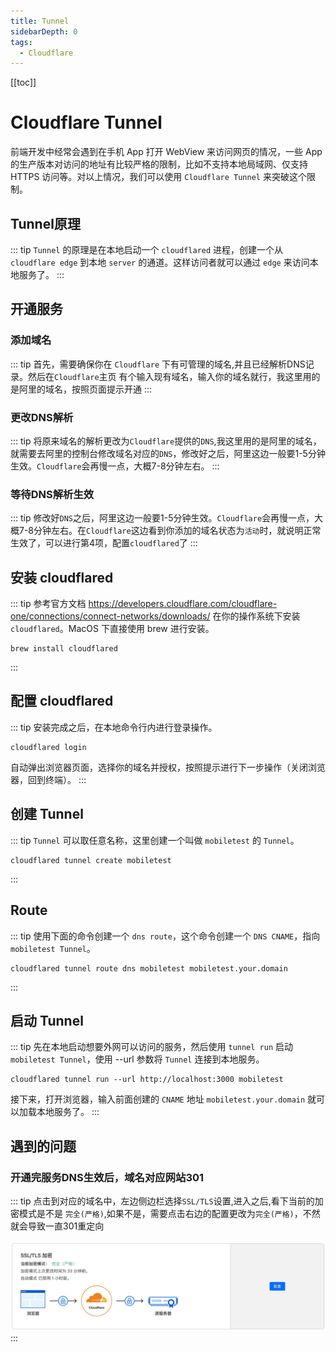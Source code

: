 ```yaml
---
title: Tunnel
sidebarDepth: 0
tags:
  - Cloudflare
---
```


[[toc]]



# Cloudflare Tunnel

前端开发中经常会遇到在手机 App 打开 WebView 来访问网页的情况，一些 App 的生产版本对访问的地址有比较严格的限制，比如不支持本地局域网、仅支持 HTTPS 访问等。对以上情况，我们可以使用 `Cloudflare Tunnel` 来突破这个限制。

## Tunnel原理
::: tip
`Tunnel` 的原理是在本地启动一个 `cloudflared` 进程，创建一个从 `cloudflare edge` 到本地 `server` 的通道。这样访问者就可以通过 `edge` 来访问本地服务了。
:::

## 开通服务

### 添加域名
::: tip
首先，需要确保你在 `Cloudflare` 下有可管理的域名,并且已经解析DNS记录。然后在`Cloudflare`主页 有个输入现有域名，输入你的域名就行，我这里用的是阿里的域名，按照页面提示开通
:::

### 更改DNS解析
::: tip
将原来域名的解析更改为`Cloudflare`提供的`DNS`,我这里用的是阿里的域名，就需要去阿里的控制台修改域名对应的`DNS`，修改好之后，阿里这边一般要1-5分钟生效。`Cloudflare`会再慢一点，大概7-8分钟左右。
:::

### 等待DNS解析生效
::: tip
修改好`DNS`之后，阿里这边一般要1-5分钟生效。`Cloudflare`会再慢一点，大概7-8分钟左右。在`Cloudflare`这边看到你添加的域名状态为`活动`时，就说明正常生效了，可以进行第4项，配置`cloudflared`了
:::

## 安装 cloudflared
::: tip
参考官方文档 https://developers.cloudflare.com/cloudflare-one/connections/connect-networks/downloads/ 在你的操作系统下安装 `cloudflared`。MacOS 下直接使用 brew 进行安装。
```shell
brew install cloudflared
```
:::

## 配置 cloudflared
::: tip 
安装完成之后，在本地命令行内进行登录操作。
```shell
cloudflared login
```
自动弹出浏览器页面，选择你的域名并授权，按照提示进行下一步操作（关闭浏览器，回到终端）。
:::

## 创建 Tunnel


::: tip
`Tunnel` 可以取任意名称，这里创建一个叫做 `mobiletest` 的 `Tunnel`。
```shell
cloudflared tunnel create mobiletest
```
:::

## Route
::: tip 
使用下面的命令创建一个 `dns route`，这个命令创建一个 `DNS CNAME`，指向 `mobiletest Tunnel`。
```shell
cloudflared tunnel route dns mobiletest mobiletest.your.domain
```
:::

## 启动 Tunnel
::: tip
先在本地启动想要外网可以访问的服务，然后使用 `tunnel run` 启动 `mobiletest Tunnel`，使用 --url 参数将 `Tunnel` 连接到本地服务。
```shell
cloudflared tunnel run --url http://localhost:3000 mobiletest
```
接下来，打开浏览器，输入前面创建的 `CNAME` 地址 `mobiletest.your.domain` 就可以加载本地服务了。
:::

## 遇到的问题
### 开通完服务DNS生效后，域名对应网站301
::: tip
点击到对应的域名中，左边侧边栏选择`SSL/TLS`设置,进入之后,看下当前的加密模式是不是 `完全(严格)`,如果不是，需要点击右边的配置更改为`完全(严格)`，不然就会导致一直301重定向
<div align=center>
    <img src="./image/ssl.jpg" width = 800/>
</div>
:::
